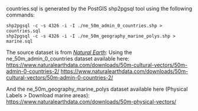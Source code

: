 countries.sql is generated by the PostGIS shp2pgsql tool using the following commands:
```shell
shp2pgsql -c -s 4326 -i -I ./ne_50m_admin_0_countries.shp > countries.sql
shp2pgsql -c -s 4326 -i -I ./ne_50m_geography_marine_polys.shp > marine.sql
```
The source dataset is from [*Natural Earth*](https://www.naturalearthdata.com/):
Using the ne_50m_admin_0_countries dataset available here:
https://www.naturalearthdata.com/downloads/50m-cultural-vectors/50m-admin-0-countries-2/
https://www.naturalearthdata.com/downloads/50m-cultural-vectors/50m-admin-0-countries-2/

And the ne_50m_geography_marine_polys dataset available here (Physical Labels > Download marine areas):
https://www.naturalearthdata.com/downloads/50m-physical-vectors/
